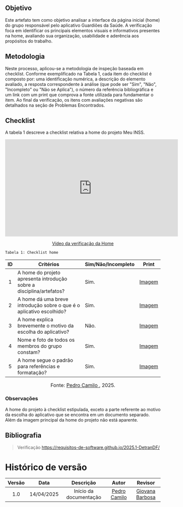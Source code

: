## Objetivo

Este artefato tem como objetivo analisar a interface da página inicial (home) do grupo responsável pelo aplicativo Guardiões da Saúde. A verificação foca em identificar os principais elementos visuais e informativos presentes na home, avaliando sua organização, usabilidade e aderência aos propósitos do trabalho.

## Metodologia

Neste processo, aplicou-se a metodologia de inspeção baseada em checklist. Conforme exemplificado na Tabela 1, cada item do checklist é composto por: uma identificação numérica, a descrição do elemento avaliado, a resposta correspondente à análise (que pode ser "Sim", "Não", "Incompleto" ou "Não se Aplica"), o número da referência bibliográfica e um link com um print que comprova a fonte utilizada para fundamentar o item. Ao final da verificação, os itens com avaliações negativas são detalhados na seção de Problemas Encontrados.

## Checklist

A tabela 1 descreve a checklist relativa a home do projeto Meu INSS.

<p style="text-align: center"><iframe width="560" height="315" src="https://youtu.be/kNfPkSNCivA" title="YouTube video player" frameborder="0" allow="accelerometer; autoplay; clipboard-write; encrypted-media; gyroscope; picture-in-picture; web-share" referrerpolicy="strict-origin-when-cross-origin" allowfullscreen></iframe></p>
<p style="text-align: center"><a href="https://youtu.be/kNfPkSNCivA" target="blanket">Vídeo da verificação da Home</a></p>

    Tabela 1: Checklist home

| ID  | Critérios                                                            | Sim/Não/Incompleto | Print                                                                                       |
| :-: | -------------------------------------------------------------------- | ------------------ | ------------------------------------------------------------------------------------------- |
|  1  | A home do projeto apresenta introdução sobre a disciplina/artefatos? | Sim.               | [Imagem](../../../assets/lv_home_gp+1_1.png) |
|  2  | A home dá uma breve introdução sobre o que é o aplicativo escolhido? | Sim.               | [Imagem](../../../assets/lv_home_gp+1_2.png) |
|  3  | A home explica brevemente o motivo da escolha do aplicativo?         | Não.               | [Imagem](https://drive.google.com/file/d/1oqBEVEsMu8xSKef2zhDwEN1dr8JDr0IJ/view?usp=sharing) |
|  4  | Nome e foto de todos os membros do grupo constam?                    | Sim.               | [Imagem](https://drive.google.com/file/d/1oqBEVEsMu8xSKef2zhDwEN1dr8JDr0IJ/view?usp=sharing) |
|  5  | A home segue o padrão para referências e formatação?                 | Sim.               | [Imagem](https://drive.google.com/file/d/1oqBEVEsMu8xSKef2zhDwEN1dr8JDr0IJ/view?usp=sharing) |

<font size="3"><p style="text-align: center">Fonte: [Pedro Camilo ](https://github.com/PedrooCamilo), 2025.</p></font>

### Observações

A home do projeto à checklist estipulada, exceto a parte referente ao motivo da escolha do aplicativo que se encontra em um documento separado. Além da imagem principal da home do projeto não está aparente.

## Bibliografia

> Verificação https://requisitos-de-software.github.io/2025.1-DetranDF/

# Histórico de versão

| Versão |    Data    |       Descrição        |                      Autor                       | Revisor |
| :----: | :--------: | :--------------------: | :----------------------------------------------: | :-----: |
|  1.0   | 14/04/2025 | Início da documentação | [Pedro Camilo ](https://github.com/PedrooCamilo) |  [Giovana Barbosa ](https://github.com/gio221)       |
